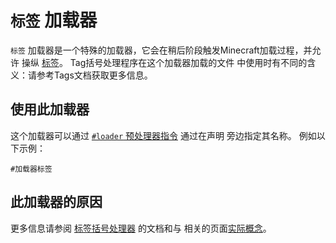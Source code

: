 # `标签` 加载器

`标签` 加载器是一个特殊的加载器，它会在稍后阶段触发Minecraft加载过程，并允许 操纵 [标签](/Mods/Boson/Tags/Concept/)。 Tag括号处理程序在这个加载器加载的文件 中使用时有不同的含义：请参考Tags文档获取更多信息。

## 使用此加载器
这个加载器可以通过 [`#loader` 预处理器指令](/AdvancedFunctions/Preprocessors/LoaderPreprocessor/) 通过在声明 旁边指定其名称。 例如以下示例：

```zenscript
#加载器标签
```

## 此加载器的原因
更多信息请参阅 [标签括号处理器](/Mods/Boson/Tags/BracketHandler/) 的文档和与 相关的页面[实际概念](/Mods/Boson/Tags/Concept/)。
